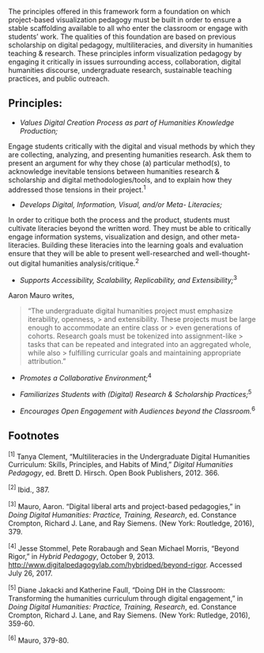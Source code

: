 The principles offered in this framework form a foundation on which project-based visualization pedagogy must be built in order to ensure a stable scaffolding available to all who enter the classroom or engage with students’ work. The qualities of this foundation are based on previous scholarship on digital pedagogy, multiliteracies, and diversity in humanities teaching & research. These principles inform visualization pedagogy by engaging it critically in issues surrounding access, collaboration, digital humanities discourse, undergraduate research, sustainable teaching practices, and public outreach.

## Principles:

* _Values Digital Creation Process as part of Humanities Knowledge Production;_
	
Engage students critically with the digital and visual methods by which they are collecting, analyzing, and presenting humanities research. Ask them to present an argument for why they chose (a) particular method(s), to acknowledge inevitable tensions between humanities research & scholarship and digital methodologies/tools, and to explain how they addressed those tensions in their project.<sup>1</sup>

* _Develops Digital, Information, Visual, and/or Meta- Literacies;_

In order to critique both the process and the product, students must cultivate literacies beyond the written word. They must be able to critically engage information systems, visualization and design, and other meta-literacies. Building these literacies into the learning goals and evaluation ensure that they will be able to present well-researched and well-thought-out digital humanities analysis/critique.<sup>2</sup>

* _Supports Accessibility, Scalability, Replicability, and Extensibility;_<sup>3</sup>

Aaron Mauro writes, 

> “The undergraduate digital humanities project must emphasize iterability, openness, > and extensibility. These projects must be large enough to accommodate an entire class or > even generations of cohorts. Research goals must be tokenized into assignment-like > tasks that can be repeated and integrated into an aggregated whole, while also > fulfilling curricular goals and maintaining appropriate attribution.”


* _Promotes a Collaborative Environment;_<sup>4</sup>

* _Familiarizes Students with (Digital) Research & Scholarship Practices;_<sup>5</sup>

* _Encourages Open Engagement with Audiences beyond the Classroom._<sup>6</sup>

## Footnotes
<sup>[1]</sup> Tanya Clement, “Multiliteracies in the Undergraduate Digital Humanities Curriculum: Skills, Principles, and Habits of Mind,” _Digital Humanities Pedagogy_, ed. Brett D. Hirsch. Open Book Publishers, 2012. 366.

<sup>[2]</sup> Ibid., 387.

<sup>[3]</sup> Mauro, Aaron. “Digital liberal arts and project-based pedagogies,” in _Doing Digital Humanities: Practice, Training, Research_, ed. Constance Crompton, Richard J. Lane, and Ray Siemens. (New York: Routledge, 2016), 379.

<sup>[4]</sup> Jesse Stommel, Pete Rorabaugh and Sean Michael Morris, “Beyond Rigor,” in _Hybrid Pedagogy_, October 9, 2013. http://www.digitalpedagogylab.com/hybridped/beyond-rigor. Accessed July 26, 2017.

<sup>[5]</sup> Diane Jakacki and Katherine Faull, “Doing DH in the Classroom: Transforming the humanities curriculum through digital engagement,” in _Doing Digital Humanities: Practice, Training, Research_, ed. Constance Crompton, Richard J. Lane, and Ray Siemens. (New York: Rutledge, 2016), 359-60.

<sup>[6]</sup> Mauro, 379-80.
